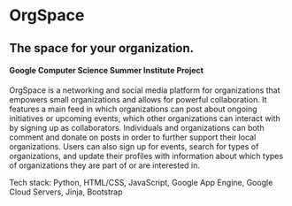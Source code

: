 # OrgSpace
## The space for your organization. 
#### Google Computer Science Summer Institute Project

OrgSpace is a networking and social media platform for organizations that empowers small organizations and allows for powerful collaboration. It features a main feed in which organizations can post about ongoing initiatives or upcoming events, which other organizations can interact with by signing up as collaborators. Individuals and organizations can both comment and donate on posts in order to further support their local organizations. Users can also sign up for events, search for types of organizations, and update their profiles with information about which types of organizations they are part of or are interested in. 

Tech stack:
Python, HTML/CSS, JavaScript, Google App Engine, Google Cloud Servers, Jinja, Bootstrap

